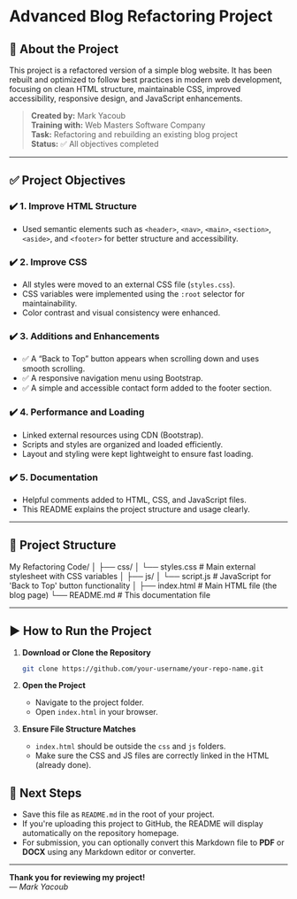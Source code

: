 # Advanced Blog Refactoring Project

## 📌 About the Project

This project is a refactored version of a simple blog website. It has been rebuilt and optimized to follow best practices in modern web development, focusing on clean HTML structure, maintainable CSS, improved accessibility, responsive design, and JavaScript enhancements.

> **Created by:** Mark Yacoub  
> **Training with:** Web Masters Software Company  
> **Task:** Refactoring and rebuilding an existing blog project  
> **Status:** ✅ All objectives completed

---

## ✅ Project Objectives

### ✔️ 1. Improve HTML Structure
- Used semantic elements such as `<header>`, `<nav>`, `<main>`, `<section>`, `<aside>`, and `<footer>` for better structure and accessibility.

### ✔️ 2. Improve CSS
- All styles were moved to an external CSS file (`styles.css`).
- CSS variables were implemented using the `:root` selector for maintainability.
- Color contrast and visual consistency were enhanced.

### ✔️ 3. Additions and Enhancements
- ✅ A “Back to Top” button appears when scrolling down and uses smooth scrolling.
- ✅ A responsive navigation menu using Bootstrap.
- ✅ A simple and accessible contact form added to the footer section.

### ✔️ 4. Performance and Loading
- Linked external resources using CDN (Bootstrap).
- Scripts and styles are organized and loaded efficiently.
- Layout and styling were kept lightweight to ensure fast loading.

### ✔️ 5. Documentation
- Helpful comments added to HTML, CSS, and JavaScript files.
- This README explains the project structure and usage clearly.

---

## 📁 Project Structure

My Refactoring Code/
│
├── css/
│ └── styles.css # Main external stylesheet with CSS variables
│
├── js/
│ └── script.js # JavaScript for 'Back to Top' button functionality
│
├── index.html # Main HTML file (the blog page)
└── README.md # This documentation file

---

## ▶️ How to Run the Project

1. **Download or Clone the Repository**
   ```bash
   git clone https://github.com/your-username/your-repo-name.git

2. **Open the Project**
   - Navigate to the project folder.
   - Open `index.html` in your browser.

3. **Ensure File Structure Matches**
   - `index.html` should be outside the `css` and `js` folders.
   - Make sure the CSS and JS files are correctly linked in the HTML (already done).

## 📌 Next Steps

- Save this file as `README.md` in the root of your project.
- If you're uploading this project to GitHub, the README will display automatically on the repository homepage.
- For submission, you can optionally convert this Markdown file to **PDF** or **DOCX** using any Markdown editor or converter.

---

**Thank you for reviewing my project!**  
— *Mark Yacoub*
